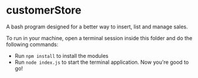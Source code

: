 # customerStore
A bash program designed for a better way to insert, list and manage sales.

To run in your machine, open a terminal session inside this folder and do the following commands:
 - Run `npm install` to install the modules
 - Run `node index.js` to start the terminal application. Now you're good to go!
